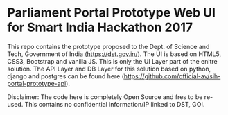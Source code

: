 # Parliament Portal Prototype Web UI for Smart India Hackathon 2017
This repo contains the prototype proposed to the Dept. of Science and Tech, Government of India (https://dst.gov.in/).
The UI is based on HTML5, CSS3, Bootstrap and vanilla JS.
This is only the UI Layer part of the enitre solution.
The API Layer and DB Layer for this solution based on python, django and postgres can be found here (https://github.com/official-av/sih-portal-prototype-api).

Disclaimer:
The code here is completely Open Source and fres to be re-used. This contains no confidential information/IP linked to DST, GOI.

